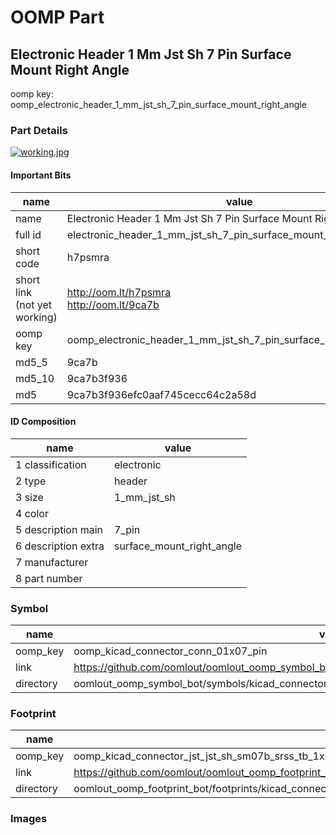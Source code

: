 # OOMP Part  
## Electronic Header 1 Mm Jst Sh 7 Pin Surface Mount Right Angle  
  
oomp key: oomp_electronic_header_1_mm_jst_sh_7_pin_surface_mount_right_angle  
  
### Part Details  
  
[![working.jpg](working_600.jpg)](working.jpg)  
  
#### Important Bits  
| name | value | 
| --- | --- | 
| name | Electronic Header 1 Mm Jst Sh 7 Pin Surface Mount Right Angle | 
| full id | electronic_header_1_mm_jst_sh_7_pin_surface_mount_right_angle | 
| short code | h7psmra | 
| short link<br>(not yet working) | http://oom.lt/h7psmra<br>http://oom.lt/9ca7b | 
| oomp key | oomp_electronic_header_1_mm_jst_sh_7_pin_surface_mount_right_angle | 
| md5_5 | 9ca7b | 
| md5_10 | 9ca7b3f936 | 
| md5 | 9ca7b3f936efc0aaf745cecc64c2a58d | 
#### ID Composition  
| name | value | 
| --- | --- | 
| 1 classification | electronic | 
| 2 type | header | 
| 3 size | 1_mm_jst_sh | 
| 4 color |  | 
| 5 description main | 7_pin | 
| 6 description extra | surface_mount_right_angle | 
| 7 manufacturer |  | 
| 8 part number |  | 
### Symbol  
| name | value | 
| --- | --- | 
| oomp_key | oomp_kicad_connector_conn_01x07_pin | 
| link | https://github.com/oomlout/oomlout_oomp_symbol_bot/tree/main/symbols/kicad_connector_conn_01x07_pin | 
| directory | oomlout_oomp_symbol_bot/symbols/kicad_connector_conn_01x07_pin//working/working.kicad_sym | 
### Footprint  
| name | value | 
| --- | --- | 
| oomp_key | oomp_kicad_connector_jst_jst_sh_sm07b_srss_tb_1x07_1mp_p1_00mm_horizontal | 
| link | https://github.com/oomlout/oomlout_oomp_footprint_bot/tree/main/foootprntss/kicad_connector_jst_jst_sh_sm07b_srss_tb_1x07_1mp_p1_00mm_horizontal | 
| directory | oomlout_oomp_footprint_bot/footprints/kicad_connector_jst_jst_sh_sm07b_srss_tb_1x07_1mp_p1_00mm_horizontal//working/working.kicad_mod | 
### Images  
